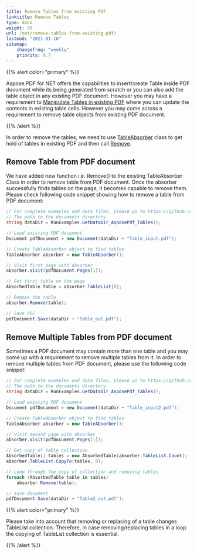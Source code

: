 ```yaml
---
title: Remove Tables from existing PDF
linktitle: Remove Tables
type: docs
weight: 50
url: /net/remove-tables-from-existing-pdf/
lastmod: "2021-01-16"
sitemap:
    changefreq: "weekly"
    priority: 0.7
---
```


{{% alert color="primary" %}}

Aspose.PDF for NET offers the capabilities to insert/create Table inside PDF document while its being generated from scratch or you can also add the table object in any existing PDF document. However you may have a requirement to [Manipulate Tables in existing PDF](https://docs.aspose.com/pdf/net/manipulate-tables-in-existing-pdf/) where you can update the contents in existing table cells. However you may come across a requirement to remove table objects from existing PDF document.

{{% /alert %}}

In order to remove the tables, we need to use [TableAbsorber](https://apireference.aspose.com/pdf/net/aspose.pdf.text/tableabsorber) class to get hold of tables in existing PDF and then call [Remove](https://apireference.aspose.com/pdf/net/aspose.pdf.text/tableabsorber/methods/remove).

## Remove Table from PDF document

We have added new function i.e. Remove() to the existing TableAbsorber Class in order to remove table from PDF document. Once the absorber successfully finds tables on the page, it becomes capable to remove them. Please check following code snippet showing how to remove a table from PDF document:

```csharp
// For complete examples and data files, please go to https://github.com/aspose-pdf/Aspose.PDF-for-.NET
// The path to the documents directory.
string dataDir = RunExamples.GetDataDir_AsposePdf_Tables();

// Load existing PDF document
Document pdfDocument = new Document(dataDir + "Table_input.pdf");

// Create TableAbsorber object to find tables
TableAbsorber absorber = new TableAbsorber();

// Visit first page with absorber
absorber.Visit(pdfDocument.Pages[1]);

// Get first table on the page
AbsorbedTable table = absorber.TableList[0];

// Remove the table
absorber.Remove(table);

// Save PDF
pdfDocument.Save(dataDir + "Table_out.pdf");
```

## Remove Multiple Tables from PDF document

Sometimes a PDF document may contain more than one table and you may come up with a requirement to remove multiple tables from it. In order to remove multiple tables from PDF document, please use the following code snippet:

```csharp
// For complete examples and data files, please go to https://github.com/aspose-pdf/Aspose.PDF-for-.NET
// The path to the documents directory.
string dataDir = RunExamples.GetDataDir_AsposePdf_Tables();

// Load existing PDF document
Document pdfDocument = new Document(dataDir + "Table_input2.pdf");

// Create TableAbsorber object to find tables
TableAbsorber absorber = new TableAbsorber();

// Visit second page with absorber
absorber.Visit(pdfDocument.Pages[1]);

// Get copy of table collection
AbsorbedTable[] tables = new AbsorbedTable[absorber.TableList.Count];
absorber.TableList.CopyTo(tables, 0);

// Loop through the copy of collection and removing tables
foreach (AbsorbedTable table in tables)
    absorber.Remove(table);

// Save document
pdfDocument.Save(dataDir + "Table2_out.pdf");
```

{{% alert color="primary" %}}

Please take into account that removing or replacing of a table changes TableList collection. Therefore, in case removing/replacing tables in a loop the copying of TableList collection is essential.

{{% /alert %}}
